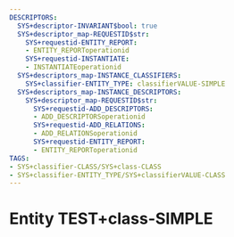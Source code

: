 ```yaml
---
DESCRIPTORS:
  SYS+descriptor-INVARIANT$bool: true
  SYS+descriptor_map-REQUESTID$str:
    SYS+requestid-ENTITY_REPORT:
    - ENTITY_REPORToperationid
    SYS+requestid-INSTANTIATE:
    - INSTANTIATEoperationid
  SYS+descriptors_map-INSTANCE_CLASSIFIERS:
    SYS+classifier-ENTITY_TYPE: classifierVALUE-SIMPLE
  SYS+descriptors_map-INSTANCE_DESCRIPTORS:
    SYS+descriptor_map-REQUESTID$str:
      SYS+requestid-ADD_DESCRIPTORS:
      - ADD_DESCRIPTORSoperationid
      SYS+requestid-ADD_RELATIONS:
      - ADD_RELATIONSoperationid
      SYS+requestid-ENTITY_REPORT:
      - ENTITY_REPORToperationid
TAGS:
- SYS+classifier-CLASS/SYS+class-CLASS
- SYS+classifier-ENTITY_TYPE/SYS+classifierVALUE-CLASS
---
```

# Entity TEST+class-SIMPLE

